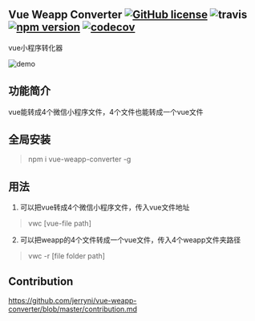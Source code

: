 ## Vue Weapp Converter [![GitHub license](https://img.shields.io/badge/license-MIT-blue.svg)](https://github.com/jerryni/vue-weapp-converter/blob/master/LICENSE) ![travis](https://travis-ci.com/jerryni/vue-weapp-converter.svg?branch=master) [![npm version](https://img.shields.io/npm/v/vue-weapp-converter.svg)](https://www.npmjs.com/package/vue-weapp-converter) [![codecov](https://codecov.io/gh/jerryni/vue-weapp-converter/branch/master/graph/badge.svg?token=SPOD7XLQ13)](https://codecov.io/gh/jerryni/vue-weapp-converter)

vue小程序转化器

![demo](https://user-images.githubusercontent.com/7235595/125737529-0f780cc2-10b3-47d6-b43c-120f202e1181.png)


## 功能简介

vue能转成4个微信小程序文件，4个文件也能转成一个vue文件

## 全局安装

> npm i vue-weapp-converter -g

## 用法

1. 可以把vue转成4个微信小程序文件，传入vue文件地址
> vwc [vue-file path]

2. 可以把weapp的4个文件转成一个vue文件，传入4个weapp文件夹路径
> vwc -r [file folder path]

## Contribution

https://github.com/jerryni/vue-weapp-converter/blob/master/contribution.md
